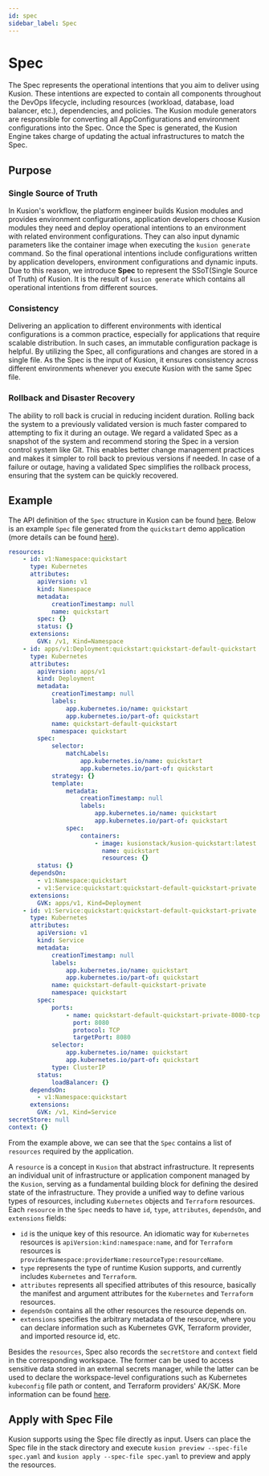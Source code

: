```yaml
---
id: spec
sidebar_label: Spec
---
```


# Spec

The Spec represents the operational intentions that you aim to deliver using Kusion. These intentions are expected to contain all components throughout the DevOps lifecycle, including resources (workload, database, load balancer, etc.), dependencies, and policies. The Kusion module generators are responsible for converting all AppConfigurations and environment configurations into the Spec. Once the Spec is generated, the Kusion Engine takes charge of updating the actual infrastructures to match the Spec.

## Purpose

### Single Source of Truth

In Kusion's workflow, the platform engineer builds Kusion modules and provides environment configurations, application developers choose Kusion modules they need and deploy operational intentions to an environment with related environment configurations. They can also input dynamic parameters like the container image when executing the `kusion generate` command. So the final operational intentions include configurations written by application developers, environment configurations and dynamic inputs. Due to this reason, we introduce **Spec** to represent the SSoT(Single Source of Truth) of Kusion. It is the result of `kusion generate` which contains all operational intentions from different sources.

### Consistency

Delivering an application to different environments with identical configurations is a common practice, especially for applications that require scalable distribution. In such cases, an immutable configuration package is helpful. By utilizing the Spec, all configurations and changes are stored in a single file. As the Spec is the input of Kusion, it ensures consistency across different environments whenever you execute Kusion with the same Spec file.

### Rollback and Disaster Recovery

The ability to roll back is crucial in reducing incident duration. Rolling back the system to a previously validated version is much faster compared to attempting to fix it during an outage. We regard a validated Spec as a snapshot of the system and recommend storing the Spec in a version control system like Git. This enables better change management practices and makes it simpler to roll back to previous versions if needed. In case of a failure or outage, having a validated Spec simplifies the rollback process, ensuring that the system can be quickly recovered.

## Example

The API definition of the `Spec` structure in Kusion can be found [here](https://github.com/KusionStack/kusion/blob/main/pkg/apis/api.kusion.io/v1/types.go#L862). Below is an example `Spec` file generated from the `quickstart` demo application (more details can be found [here](../2-getting-started/2-getting-started-with-kusion-cli/1-deliver-quickstart.md)). 

```yaml
resources:
    - id: v1:Namespace:quickstart
      type: Kubernetes
      attributes:
        apiVersion: v1
        kind: Namespace
        metadata:
            creationTimestamp: null
            name: quickstart
        spec: {}
        status: {}
      extensions:
        GVK: /v1, Kind=Namespace
    - id: apps/v1:Deployment:quickstart:quickstart-default-quickstart
      type: Kubernetes
      attributes:
        apiVersion: apps/v1
        kind: Deployment
        metadata:
            creationTimestamp: null
            labels:
                app.kubernetes.io/name: quickstart
                app.kubernetes.io/part-of: quickstart
            name: quickstart-default-quickstart
            namespace: quickstart
        spec:
            selector:
                matchLabels:
                    app.kubernetes.io/name: quickstart
                    app.kubernetes.io/part-of: quickstart
            strategy: {}
            template:
                metadata:
                    creationTimestamp: null
                    labels:
                        app.kubernetes.io/name: quickstart
                        app.kubernetes.io/part-of: quickstart
                spec:
                    containers:
                        - image: kusionstack/kusion-quickstart:latest
                          name: quickstart
                          resources: {}
        status: {}
      dependsOn:
        - v1:Namespace:quickstart
        - v1:Service:quickstart:quickstart-default-quickstart-private
      extensions:
        GVK: apps/v1, Kind=Deployment
    - id: v1:Service:quickstart:quickstart-default-quickstart-private
      type: Kubernetes
      attributes:
        apiVersion: v1
        kind: Service
        metadata:
            creationTimestamp: null
            labels:
                app.kubernetes.io/name: quickstart
                app.kubernetes.io/part-of: quickstart
            name: quickstart-default-quickstart-private
            namespace: quickstart
        spec:
            ports:
                - name: quickstart-default-quickstart-private-8080-tcp
                  port: 8080
                  protocol: TCP
                  targetPort: 8080
            selector:
                app.kubernetes.io/name: quickstart
                app.kubernetes.io/part-of: quickstart
            type: ClusterIP
        status:
            loadBalancer: {}
      dependsOn:
        - v1:Namespace:quickstart
      extensions:
        GVK: /v1, Kind=Service
secretStore: null
context: {}
```

From the example above, we can see that the `Spec` contains a list of `resources` required by the application.

A `resource` is a concept in `Kusion` that abstract infrastructure. It represents an individual unit of infrastructure or application component managed by the `Kusion`, serving as a fundamental building block for defining the desired state of the infrastructure. They provide a unified way to define various types of resources, including `Kubernetes` objects and `Terraform` resources. Each `resource` in the `Spec` needs to have `id`, `type`, `attributes`, `dependsOn`, and `extensions` fields:

- `id` is the unique key of this resource. An idiomatic way for `Kubernetes` resources is `apiVersion:kind:namespace:name`, and for `Terraform` resources is `providerNamespace:providerName:resourceType:resourceName`.
- `type` represents the type of runtime Kusion supports, and currently includes `Kubernetes` and `Terraform`.
- `attributes` represents all specified attributes of this resource, basically the manifest and argument attributes for the `Kubernetes` and `Terraform` resources.
- `dependsOn` contains all the other resources the resource depends on.
- `extensions` specifies the arbitrary metadata of the resource, where you can declare information such as Kubernetes GVK, Terraform provider, and imported resource id, etc.

Besides the `resources`, Spec also records the `secretStore` and `context` field in the corresponding workspace. The former can be used to access sensitive data stored in an external secrets manager, while the latter can be used to declare the workspace-level configurations such as Kubernetes `kubeconfig` file path or content, and Terraform providers' AK/SK. More information can be found [here](4-workspace.md#secretstore).

## Apply with Spec File

Kusion supports using the Spec file directly as input. Users can place the Spec file in the stack directory and execute `kusion preview --spec-file spec.yaml` and `kusion apply --spec-file spec.yaml` to preview and apply the resources.
